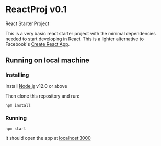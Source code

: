 # ReactProj v0.1
React Starter Project

This is a very basic react starter project with the minimal dependencies needed to start developing in React. 
This is a lighter alternative to Facebook's [Create React App](https://github.com/facebook/create-react-app).

## Running on local machine

### Installing

Install [Node.js](https://nodejs.org/en/) v12.0 or above

Then clone this repository and run:

```
npm install
```

### Running
```
npm start
```

It should open the app at [localhost:3000](http://localhost:3000)

